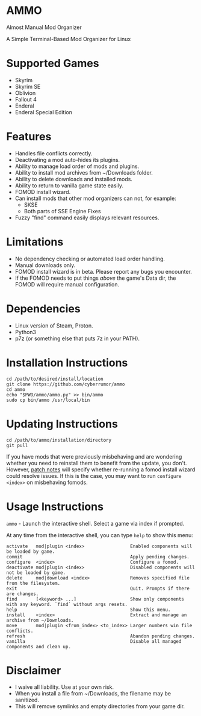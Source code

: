 # AMMO
Almost Manual Mod Organizer

A Simple Terminal-Based Mod Organizer for Linux

# Supported Games
- Skyrim
- Skyrim SE
- Oblivion
- Fallout 4
- Enderal
- Enderal Special Edition

# Features
- Handles file conflicts correctly.
- Deactivating a mod auto-hides its plugins.
- Ability to manage load order of mods and plugins.
- Ability to install mod archives from ~/Downloads folder.
- Ability to delete downloads and installed mods.
- Ability to return to vanilla game state easily.
- FOMOD install wizard.
- Can install mods that other mod organizers can not, for example:
  - SKSE
  - Both parts of SSE Engine Fixes
- Fuzzy "find" command easily displays relevant resources.

# Limitations
- No dependency checking or automated load order handling.
- Manual downloads only.
- FOMOD install wizard is in beta. Please report any bugs you encounter.
- If the FOMOD needs to put things _above_ the game's Data dir, the FOMOD will require
  manual configuration.

# Dependencies
- Linux version of Steam, Proton.
- Python3
- p7z (or something else that puts 7z in your PATH).

# Installation Instructions
```
cd /path/to/desired/install/location
git clone https://github.com/cyberrumor/ammo
cd ammo
echo "$PWD/ammo/ammo.py" >> bin/ammo
sudo cp bin/ammo /usr/local/bin
```

# Updating Instructions
```
cd /path/to/ammo/installation/directory
git pull
```
If you have mods that were previously misbehaving and are wondering whether you need to
reinstall them to benefit from the update, you don't. However, [patch notes](https://github.com/cyberrumor/ammo/commits/main) will specify
whether re-running a fomod install wizard could resolve issues. If this is the case,
you may want to run `configure <index>` on misbehaving fomods.

# Usage Instructions

`ammo` - Launch the interactive shell. Select a game via index if prompted.

At any time from the interactive shell, you can type `help` to show this menu:

```
activate   mod|plugin <index>                 Enabled components will be loaded by game.
commit                                        Apply pending changes.
configure  <index>                            Configure a fomod.
deactivate mod|plugin <index>                 Disabled components will not be loaded by game.
delete     mod|download <index>               Removes specified file from the filesystem.
exit                                          Quit. Prompts if there are changes.
find       [<keyword> ...]                    Show only components with any keyword. `find` without args resets.
help                                          Show this menu.
install    <index>                            Extract and manage an archive from ~/Downloads.
move       mod|plugin <from_index> <to_index> Larger numbers win file conflicts.
refresh                                       Abandon pending changes.
vanilla                                       Disable all managed components and clean up.
```

# Disclaimer
- I waive all liability. Use at your own risk.
- When you install a file from ~/Downloads, the filename may be sanitized.
- This will remove symlinks and empty directories from your game dir.

